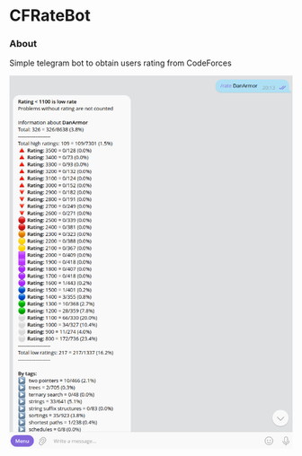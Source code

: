 # CFRateBot

### About
Simple telegram bot to obtain users rating from CodeForces

![example img](img/example.png)
